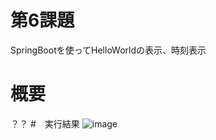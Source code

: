 # 第6課題
SpringBootを使ってHelloWorldの表示、時刻表示
# 概要
？？
#　実行結果
![image](https://user-images.githubusercontent.com/114993632/199215488-6a907e61-731c-4290-aefc-3c846103db35.png)

